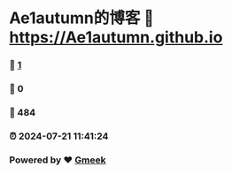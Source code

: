 # Ae1autumn的博客 :link: https://Ae1autumn.github.io 
### :page_facing_up: [1](https://Ae1autumn.github.io/tag.html) 
### :speech_balloon: 0 
### :hibiscus: 484 
### :alarm_clock: 2024-07-21 11:41:24 
### Powered by :heart: [Gmeek](https://github.com/Meekdai/Gmeek)
